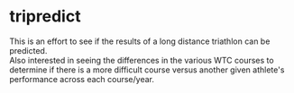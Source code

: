 # tripredict
This is an effort to see if the results of a long distance triathlon can be predicted.  
Also interested in seeing the differences in the various WTC courses to determine if there is a more difficult course versus another
given athlete's performance across each course/year.
